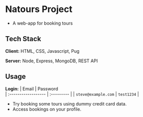 # Natours Project

- A web-app for booking tours


## Tech Stack

**Client:** HTML, CSS, Javascript, Pug

**Server:** Node, Express, MongoDB, REST API


## Usage

**Login:**
| Email | Password     
| :------------------ | :--------- |
| `steve@example.com` | `test1234` |

- Try booking some tours using dummy credit card data.
- Access bookings on your profile.
